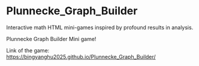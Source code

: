 # Plunnecke_Graph_Builder
Interactive math HTML mini-games inspired by profound results in analysis.

Plunnecke Graph Builder Mini game!

Link of the game: https://bingyanghu2025.github.io/Plunnecke_Graph_Builder/
